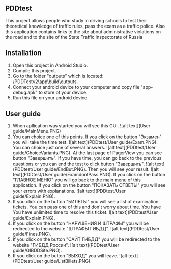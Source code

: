 ## PDDtest
This project allows people who study in driving schools to test their theoretical knowledge of traffic rules, pass the exam as a traffic police. Also this application contains links to the site about administrative violations on the road and to the site of the State Traffic Inspectorate of Russia
## Installation
1. Open this project in Android Studio.
2. Compile this project.
3. Go to the folder "outputs" which is located: <your path to project>/PDDTestv2\app\build\outputs.
4. Connect your android device to your computer and copy file "app-debug.apk" to store of your device.
5. Run this file on your android device.
## User guide
1. When apllication was started you will see this GUI.
![alt text](User guide/MainMenu.PNG)
2. You can choice one of this points. If you click on the button "Экзамен" you will take the time test.
![alt text](PDDtest/User guide/Exam.PNG).
You can choice just one of several answers.
![alt text](PDDtest/User guide/ChoiceVariants.PNG).
At the last page of PagerView you can see button "Завершить". If you have time, you can go back to the previous questions or you can end the test to click button "Завершить".
![alt text](PDDtest/User guide/EndBut.PNG).
Then you will see your result.
![alt text](PDDtest/User guide/ExamdontPass.PNG).
If you click on the button "ГЛАВНОЕ МЕНЮ" you will go back to the main menu of this application.
If you click on the button "ПОКАЗАТЬ ОТВЕТЫ" you will see your errors with explanations.
![alt text](PDDtest/User guide/Explain.PNG).
3. If you click on the button "БИЛЕТЫ" you will see a list of examination tickets. You can pass one of this and don't worry about time. You have 
You have unlimited time to resolve this ticket.
![alt text](PDDtest/User guide/Explain.PNG).
4. If you click on the button "НАРУШЕНИЯ И ШТРАФЫ" you will be redirected to the website "ШТРАФЫ ГИБДД".
![alt text](PDDtest/User guide/Fines.PNG).
5. If you click on the button "САЙТ ГИБДД" you will be redirected to the website "ГИБДД России".
![alt text](PDDtest/User guide/GIBDDSite.PNG).
6. If you click on the button "ВЫХОД" you will leave.
![alt text](PDDtest/User guide/ListBillets.PNG).
